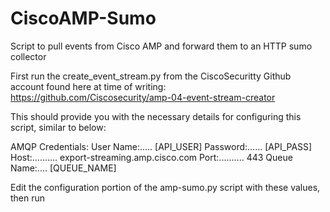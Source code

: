 # CiscoAMP-Sumo
Script to pull events from Cisco AMP and forward them to an HTTP sumo collector

First run the create_event_stream.py from the CiscoSecuritty Github account found here at time of writing:
https://github.com/Ciscosecurity/amp-04-event-stream-creator

This should provide you with the necessary details for configuring this script, similar to below:

AMQP Credentials:
User Name:..... [API_USER]
Password:...... [API_PASS]
Host:.......... export-streaming.amp.cisco.com
Port:.......... 443
Queue Name:.... [QUEUE_NAME]

Edit the configuration portion of the amp-sumo.py script with these values, then run
